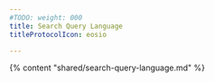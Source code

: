 ```yaml
---
#TODO: weight: 000
title: Search Query Language
titleProtocolIcon: eosio

---
```


{% content "shared/search-query-language.md" %}
